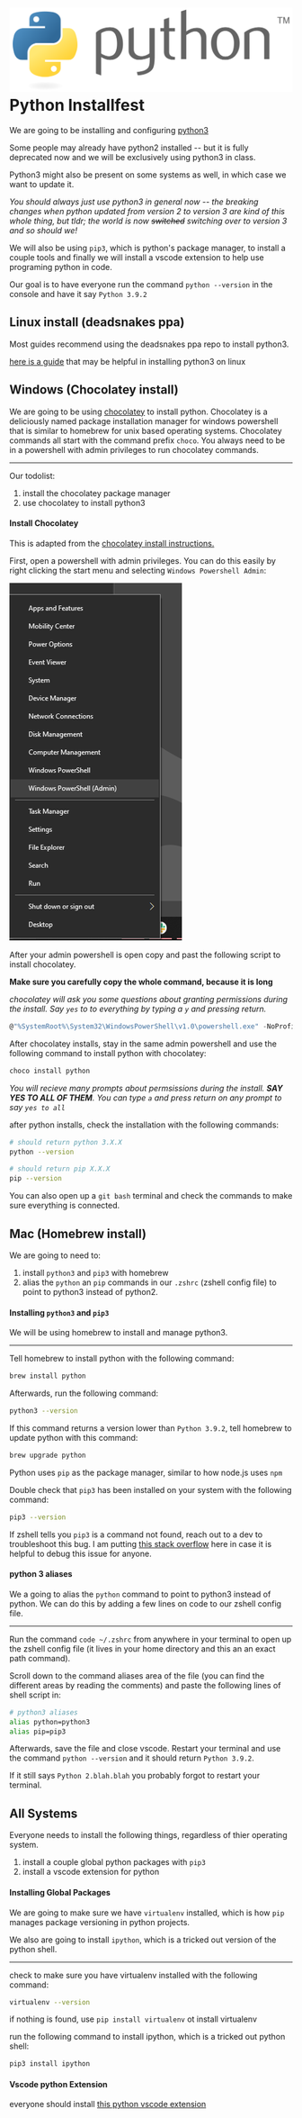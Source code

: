 # ![python logo](./python-logo.png) Python Installfest

We are going to be installing and configuring [python3](https://www.python.org/) 

Some people may already have python2 installed -- but it is fully deprecated now and we will be exclusively using python3 in class. 

Python3 might also be present on some systems as well, in which case we want to update it.

*You should always just use python3 in general now -- the breaking changes when python updated from version 2 to version 3 are kind of this whole thing, but tldr; the world is now ~~switched~~ switching over to version 3 and so should we!*

We will also be using `pip3`, which is python's package manager, to install a couple tools and finally we will install a vscode extension to help use programing python in code.

Our goal is to have everyone run the command `python --version` in the console and have it say `Python 3.9.2`

## Linux install (deadsnakes ppa)

Most guides recommend using the deadsnakes ppa repo to install python3. 

[here is a guide](https://linuxhint.com/install-python-3-9-linux-mint/) that may be helpful in installing python3 on linux 

## Windows (Chocolatey install)

We are going to be using [chocolatey](https://chocolatey.org/) to install python. Chocolatey is a deliciously named package installation manager for windows powershell that is similar to homebrew for unix based operating systems. Chocolatey commands all start with the command prefix `choco`. You always need to be in a powershell with admin privileges to run chocolatey commands.

___

Our todolist:

1. install the chocolatey package manager
1. use chocolatey to install python3

#### Install Chocolatey

This is adapted from the [chocolatey install instructions.](https://docs.chocolatey.org/en-us/choco/setup)

First, open a powershell with admin privileges. You can do this easily by right clicking the start menu and selecting `Windows Powershell Admin`:

![admin powershell](power-shell-admin.png)

After your admin powershell is open copy and past the following script to install chocolatey.

**Make sure you carefully copy the whole command, because it is long**

*chocolatey will ask you some questions about granting permissions during the install. Say `yes` to to everything by typing a `y` and pressing return.*

```c#
@"%SystemRoot%\System32\WindowsPowerShell\v1.0\powershell.exe" -NoProfile -InputFormat None -ExecutionPolicy Bypass -Command "[System.Net.ServicePointManager]::SecurityProtocol = 3072; iex ((New-Object System.Net.WebClient).DownloadString('https://chocolatey.org/install.ps1'))" && SET "PATH=%PATH%;%ALLUSERSPROFILE%\chocolatey\bin"
```

After chocolatey installs, stay in the same admin powershell and use the following command to install python with chocolatey:

```c#
choco install python
```

*You will recieve many prompts about permsissions during the install. **SAY YES TO ALL OF THEM**. You can type `a` and press return on any prompt to say `yes to all`*


after python installs, check the installation with the following commands:

```bash
# should return python 3.X.X
python --version
```


```bash
# should return pip X.X.X
pip --version
```

You can also open up a `git bash` terminal and check the commands to make sure everything is connected.


## Mac (Homebrew install)

We are going to need to:
1. install `python3` and `pip3` with homebrew
1. alias the `python` an `pip` commands in our `.zshrc` (zshell config file) to point to python3 instead of python2.

#### Installing `python3` and `pip3`

We will be using homebrew to install and manage python3.

___

Tell homebrew to install python with the following command: 

```bash
brew install python
```

Afterwards, run the following command:

```bash
python3 --version
```

If this command returns a version lower than `Python 3.9.2`, tell homebrew to update python with this command:

```bash
brew upgrade python
```

Python uses `pip` as the package manager, similar to how node.js uses `npm`

Double check that `pip3` has been installed on your system with the following command:

```bash
pip3 --version
```

If zshell tells you `pip3` is a command not found, reach out to a dev to troubleshoot this bug. I am putting [this stack overflow](https://stackoverflow.com/questions/47255517/brew-install-python3-didnt-install-pip3) here in case it is helpful to debug this issue for anyone.

#### python 3 aliases

We a going to alias the `python` command to point to python3 instead of python. We can do this by adding a few lines on code to our zshell config file.

___

Run the command `code ~/.zshrc` from anywhere in your terminal to open up the zshell config file (it lives in your home directory and this an an exact path command).

Scroll down to the command aliases area of the file (you can find the different areas by reading the comments) and paste the following lines of shell script in:

```bash
# python3 aliases
alias python=python3
alias pip=pip3
```

Afterwards, save the file and close vscode. Restart your terminal and use the command `python --version` and it should return `Python 3.9.2`.

If it still says `Python 2.blah.blah` you probably forgot to restart your terminal.

## All Systems

Everyone needs to install the following things, regardless of thier operating system.

1. install a couple global python packages with `pip3`
1. install a vscode extension for python

#### Installing Global Packages 

We are going to make sure we have `virtualenv` installed, which is how `pip` manages package versioning in python projects.

We also are going to install `ipython`, which is a tricked out version of the python shell.

___


check to make sure you have virtualenv installed with the following command:

```bash
virtualenv --version
```

if nothing is found, use `pip install virtualenv` ot install virtualenv

run the following command to install ipython, which is a tricked out python shell:

```bash
pip3 install ipython
```

#### Vscode python Extension

everyone should install [this python vscode extension](https://marketplace.visualstudio.com/items?itemName=ms-python.python) 